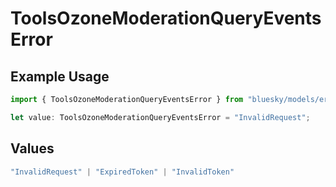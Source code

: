# ToolsOzoneModerationQueryEventsError

## Example Usage

```typescript
import { ToolsOzoneModerationQueryEventsError } from "bluesky/models/errors";

let value: ToolsOzoneModerationQueryEventsError = "InvalidRequest";
```

## Values

```typescript
"InvalidRequest" | "ExpiredToken" | "InvalidToken"
```